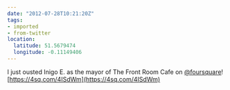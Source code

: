 ```yaml
---
date: "2012-07-28T10:21:20Z"
tags:
- imported
- from-twitter
location:
  latitude: 51.5679474
  longitude: -0.11149406
---
```

I just ousted Inigo E. as the mayor of The Front Room Cafe on [@foursquare](/twitter/#/foursquare)! [https://4sq.com/4ISdWm](https://4sq.com/4ISdWm)
